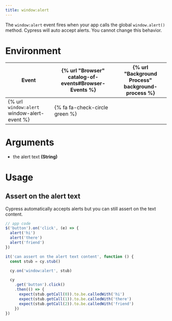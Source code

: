 ```yaml
---
title: window:alert
---
```


The `window:alert` event fires when your app calls the global `window.alert()` method. Cypress will auto accept alerts. You cannot change this behavior.

# Environment

Event | {% url "Browser" catalog-of-events#Browser-Events %} | {% url "Background Process" background-process %}
--- | --- | ---
{% url `window:alert` window-alert-event %} | {% fa fa-check-circle green %} |

# Arguments

* the alert text **(String)**

# Usage

## Assert on the alert text

Cypress automatically accepts alerts but you can still assert on the text content.

```javascript
// app code
$('button').on('click', (e) => {
  alert('hi')
  alert('there')
  alert('friend')
})

it('can assert on the alert text content', function () {
  const stub = cy.stub()

  cy.on('window:alert', stub)

  cy
    .get('button').click()
    .then(() => {
      expect(stub.getCall(0)).to.be.calledWith('hi')
      expect(stub.getCall(1)).to.be.calledWith('there')
      expect(stub.getCall(2)).to.be.calledWith('friend')
    })
})
```

